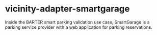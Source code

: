 # vicinity-adapter-smartgarage
Inside the BARTER smart parking validation use case, SmartGarage is a parking service provider with a web application for parking reservations. 
